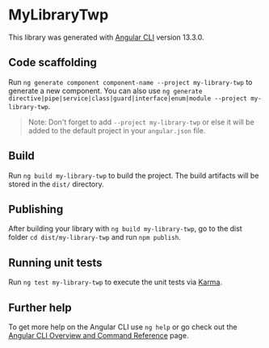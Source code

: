 # MyLibraryTwp

This library was generated with [Angular CLI](https://github.com/angular/angular-cli) version 13.3.0.

## Code scaffolding

Run `ng generate component component-name --project my-library-twp` to generate a new component. You can also use `ng generate directive|pipe|service|class|guard|interface|enum|module --project my-library-twp`.
> Note: Don't forget to add `--project my-library-twp` or else it will be added to the default project in your `angular.json` file. 

## Build

Run `ng build my-library-twp` to build the project. The build artifacts will be stored in the `dist/` directory.

## Publishing

After building your library with `ng build my-library-twp`, go to the dist folder `cd dist/my-library-twp` and run `npm publish`.

## Running unit tests

Run `ng test my-library-twp` to execute the unit tests via [Karma](https://karma-runner.github.io).

## Further help

To get more help on the Angular CLI use `ng help` or go check out the [Angular CLI Overview and Command Reference](https://angular.io/cli) page.
